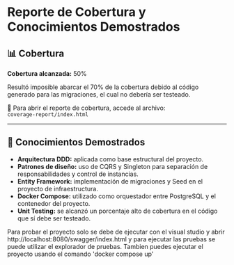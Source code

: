 # Reporte de Cobertura y Conocimientos Demostrados

## 📊 Cobertura

**Cobertura alcanzada:** 50%

Resultó imposible abarcar el 70% de la cobertura debido al código generado para las migraciones, el cual no debería ser testeado.

📁 Para abrir el reporte de cobertura, accede al archivo:  
`coverage-report/index.html`

---

## 🧠 Conocimientos Demostrados

- **Arquitectura DDD:** aplicada como base estructural del proyecto.
- **Patrones de diseño:** uso de CQRS y Singleton para separación de responsabilidades y control de instancias.
- **Entity Framework:** implementación de migraciones y Seed en el proyecto de infraestructura.
- **Docker Compose:** utilizado como orquestador entre PostgreSQL y el contenedor del proyecto.
- **Unit Testing:** se alcanzó un porcentaje alto de cobertura en el código que sí debe ser testeado.


Para probar el proyecto solo se debe de ejecutar con el visual studio y abrir http://localhost:8080/swagger/index.html y para ejecutar las pruebas se puede utilizar el explorador de pruebas. Tambien puedes ejecutar el proyecto usando el comando 'docker compose up'